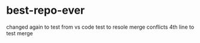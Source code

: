 # best-repo-ever
changed again to test from vs code
test to resole merge conflicts
4th line to test merge